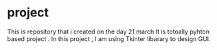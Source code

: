 # project
This is repository that i created on the day 21 march
It is totoally pyhton based project .
In this project , I am using Tkinter libarary to design GUI.
